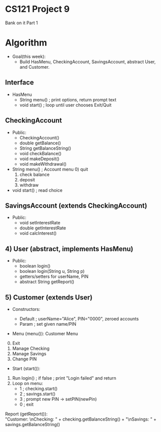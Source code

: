 # CS121 Project 9
Bank on it Part 1

# Algorithm

* Goal(this week):
  * Build HasMenu, CheckingAccount, SavingsAccount, abstract User, and Customer.  

## Interface
* HasMenu
  * String menu() ; print options, return prompt text
  * void start() ; loop until user chooses Exit/Quit



## CheckingAccount
* Public:
  * CheckingAccount() 
  * double getBalance() 
  * String getBalanceString() 
  * void checkBalance() 
  * void makeDeposit() 
  * void makeWithdrawal() 
* String menu() ; 
  Account menu
  0) quit
  1) check balance
  2) deposit
  3) withdraw
* void start() ; read choice

## SavingsAccount (extends CheckingAccount)

* Public:
  * void setInterestRate
  * double getInterestRate
  * void calcInterest() 

## 4) User (abstract, implements HasMenu)

* Public:
  * boolean login() 
  * boolean login(String u, String p) 
  * getters/setters for userName, PIN
  * abstract String getReport()

## 5) Customer (extends User)

* Constructors:
  * Default ; userName="Alice", PIN="0000", zeroed accounts
  * Param ; set given name/PIN

* Menu (menu()):
Customer Menu
0) Exit
1) Manage Checking
2) Manage Savings
3) Change PIN

* Start (start()):
1) Run login() ; if false ; print "Login failed" and return
2) Loop on menu:
   - 1 ; checking.start()
   - 2 ; savings.start()
   - 3 ; prompt new PIN → setPIN(newPin)
   - 0 ; exit

Report (getReport()):  
"Customer: <name>\nChecking: " + checking.getBalanceString() + "\nSavings: " + savings.getBalanceString()
